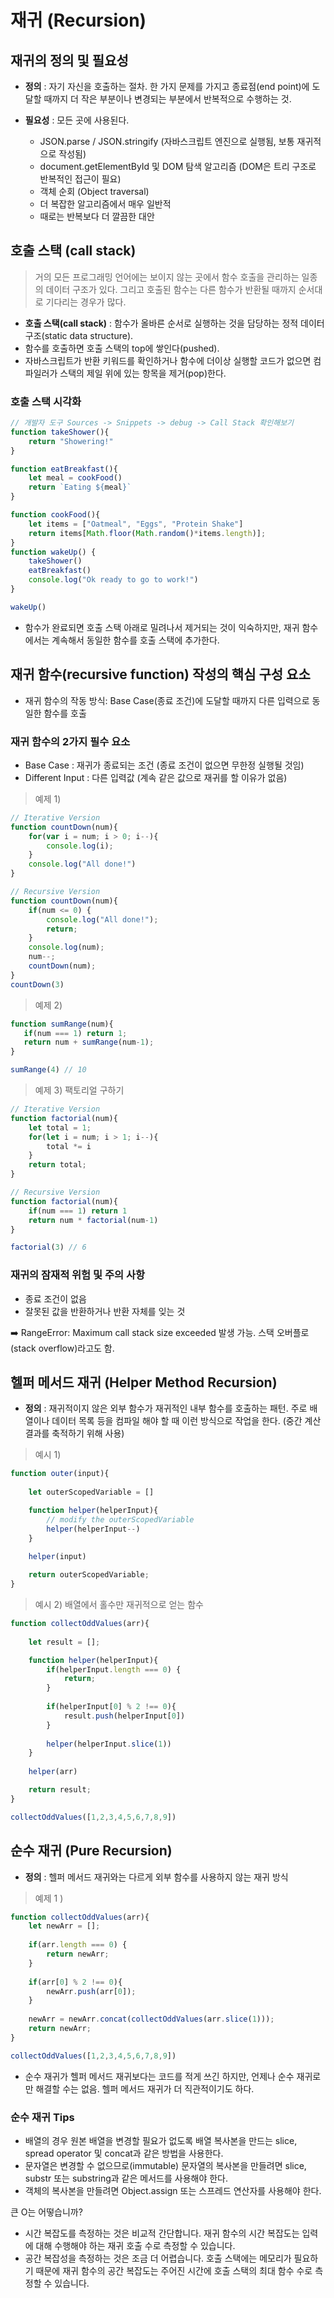 # 재귀 (Recursion)

## 재귀의 정의 및 필요성

- **정의** : 자기 자신을 호출하는 절차. 한 가지 문제를 가지고 종료점(end point)에 도달할 때까지 더 작은 부분이나 변경되는 부분에서 반복적으로 수행하는 것.

- **필요성** : 모든 곳에 사용된다.
    - JSON.parse / JSON.stringify (자바스크립트 엔진으로 실행됨, 보통 재귀적으로 작성됨)
    - document.getElementById 및 DOM 탐색 알고리즘 (DOM은 트리 구조로 반복적인 접근이 필요)
    - 객체 순회 (Object traversal)
    - 더 복잡한 알고리즘에서 매우 일반적
    - 때로는 반복보다 더 깔끔한 대안

## 호출 스택 (call stack)

> 거의 모든 프로그래밍 언어에는 보이지 않는 곳에서 함수 호출을 관리하는 일종의 데이터 구조가 있다. 그리고 호출된 함수는 다른 함수가 반환될 때까지 순서대로 기다리는 경우가 많다.
> 
- **호출 스택(call stack)** : 함수가 올바른 순서로 실행하는 것을 담당하는 정적 데이터 구조(static data structure).
- 함수를 호출하면 호출 스택의 top에 쌓인다(pushed).
- 자바스크립트가 반환 키워드를 확인하거나 함수에 더이상 실행할 코드가 없으면 컴파일러가 스택의 제일 위에 있는 항목을 제거(pop)한다.

### 호출 스택 시각화

```jsx
// 개발자 도구 Sources -> Snippets -> debug -> Call Stack 확인해보기
function takeShower(){
    return "Showering!"
}

function eatBreakfast(){
    let meal = cookFood()
    return `Eating ${meal}`
}

function cookFood(){
    let items = ["Oatmeal", "Eggs", "Protein Shake"]
    return items[Math.floor(Math.random()*items.length)];
}
function wakeUp() {
    takeShower()
    eatBreakfast()
    console.log("Ok ready to go to work!")
}

wakeUp()
```

- 함수가 완료되면 호출 스택 아래로 밀려나서 제거되는 것이 익숙하지만, 재귀 함수에서는 계속해서 동일한 함수를 호출 스택에 추가한다.

## 재귀 함수(recursive function) 작성의 핵심 구성 요소

- 재귀 함수의 작동 방식: Base Case(종료 조건)에 도달할 때까지 다른 입력으로 동일한 함수를 호출

### 재귀 함수의 2가지 필수 요소

- Base Case : 재귀가 종료되는 조건 (종료 조건이 없으면 무한정 실행될 것임)
- Different Input : 다른 입력값 (계속 같은 값으로 재귀를 할 이유가 없음)

> 예제 1)
> 

```jsx
// Iterative Version
function countDown(num){
    for(var i = num; i > 0; i--){
        console.log(i);
    }
    console.log("All done!")
}

// Recursive Version
function countDown(num){
    if(num <= 0) {
        console.log("All done!");
        return;
    }
    console.log(num);
    num--;
    countDown(num);
}
countDown(3)
```

> 예제 2)
> 

```jsx
function sumRange(num){
   if(num === 1) return 1; 
   return num + sumRange(num-1);
}

sumRange(4) // 10
```

> 예제 3) 팩토리얼 구하기
> 

```jsx
// Iterative Version
function factorial(num){
    let total = 1;
    for(let i = num; i > 1; i--){
        total *= i
    }
    return total;
}

// Recursive Version
function factorial(num){
	if(num === 1) return 1
	return num * factorial(num-1)
}

factorial(3) // 6
```

### 재귀의 잠재적 위험 및 주의 사항

- 종료 조건이 없음
- 잘못된 값을 반환하거나 반환 자체를 잊는 것

➡️ RangeError: Maximum call stack size exceeded 발생 가능. 스택 오버플로 (stack overflow)라고도 함.

## 헬퍼 메서드 재귀 (**Helper Method Recursion**)

- **정의** : 재귀적이지 않은 외부 함수가 재귀적인 내부 함수를 호출하는 패턴. 주로 배열이나 데이터 목록 등을 컴파일 해야 할 때 이런 방식으로 작업을 한다. (중간 계산 결과를 축적하기 위해 사용)

> 예시 1)
> 

```jsx
function outer(input){
    
    let outerScopedVariable = []

    function helper(helperInput){
        // modify the outerScopedVariable
        helper(helperInput--)
    }
    
    helper(input)

    return outerScopedVariable;
}
```

> 예시 2) 배열에서 홀수만 재귀적으로 얻는 함수
> 

```jsx
function collectOddValues(arr){
    
    let result = [];

    function helper(helperInput){
        if(helperInput.length === 0) {
            return;
        }
        
        if(helperInput[0] % 2 !== 0){
            result.push(helperInput[0])
        }
        
        helper(helperInput.slice(1))
    }
    
    helper(arr)

    return result;
}

collectOddValues([1,2,3,4,5,6,7,8,9])
```

## 순수 재귀 (**Pure Recursion**)

- **정의** : 헬퍼 메서드 재귀와는 다르게 외부 함수를 사용하지 않는 재귀 방식

> 예제 1 )
> 

```jsx
function collectOddValues(arr){
    let newArr = [];
    
    if(arr.length === 0) {
        return newArr;
    }
        
    if(arr[0] % 2 !== 0){
        newArr.push(arr[0]);
    }
        
    newArr = newArr.concat(collectOddValues(arr.slice(1)));
    return newArr;
}

collectOddValues([1,2,3,4,5,6,7,8,9])
```

- 순수 재귀가 헬퍼 메서드 재귀보다는 코드를 적게 쓰긴 하지만, 언제나 순수 재귀로만 해결할 수는 없음. 헬퍼 메서드 재귀가 더 직관적이기도 하다.

### 순수 재귀 Tips

- 배열의 경우 원본 배열을 변경할 필요가 없도록 배열 복사본을 만드는 slice, spread operator 및 concat과 같은 방법을 사용한다.
- 문자열은 변경할 수 없으므로(immutable) 문자열의 복사본을 만들려면 slice, substr 또는 substring과 같은 메서드를 사용해야 한다.
- 객체의 복사본을 만들려면 Object.assign 또는 스프레드 연산자를 사용해야 한다.

큰 O는 어떻습니까?

- 시간 복잡도를 측정하는 것은 비교적 간단합니다. 재귀 함수의 시간 복잡도는 입력에 대해 수행해야 하는 재귀 호출 수로 측정할 수 있습니다.
- 공간 복잡성을 측정하는 것은 조금 더 어렵습니다. 호출 스택에는 메모리가 필요하기 때문에 재귀 함수의 공간 복잡도는 주어진 시간에 호출 스택의 최대 함수 수로 측정할 수 있습니다.